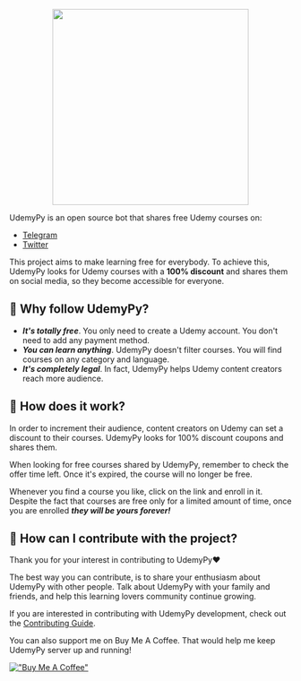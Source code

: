 <p align="center">
  <img width="350" height="350" src="../media/udemypy-logo.png?raw=true">
</p>

UdemyPy is an open source bot that shares free Udemy courses on:
- [Telegram](https://t.me/freecourses000)
- [Twitter](https://twitter.com/UdemyPy)

This project aims to make learning free for everybody. To achieve this, UdemyPy
looks for Udemy courses with a **100% discount** and shares them on social media,
so they become accessible for everyone.


## :electric_plug: Why follow UdemyPy?

- ***It's totally free***. You only need to create a Udemy account. You don't
  need to add any payment method.
- ***You can learn anything***. UdemyPy doesn't filter courses. You will find
  courses on any category and language.
- ***It's completely legal***. In fact, UdemyPy helps Udemy content creators
  reach more audience.

## :electric_plug: How does it work?

In order to increment their audience, content creators on Udemy can set a discount
to their courses. UdemyPy looks for 100% discount coupons and shares them.  

When looking for free courses shared by UdemyPy, remember to check the offer time
left. Once it's expired, the course will no longer be free.

Whenever you find a course you like, click on the link and enroll in it. Despite
the fact that courses are free only for a limited amount of time, once you are
enrolled ***they will be yours forever!***

## :electric_plug: How can I contribute with the project?

Thank you for your interest in contributing to UdemyPy:heart:

The best way you can contribute, is to share your enthusiasm about UdemyPy with
other people. Talk about UdemyPy with your family and friends, and help this
learning lovers community continue growing.

If you are interested in contributing with UdemyPy development, check out
the [Contributing Guide](CONTRIBUTING.md).

You can also support me on Buy Me A Coffee. That would help me keep UdemyPy server
up and running!

[!["Buy Me A Coffee"](https://www.buymeacoffee.com/assets/img/custom_images/orange_img.png)](https://www.buymeacoffee.com/dylantinten)
